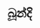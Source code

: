 ---
layout: default
title: බූන්දි
link: http://boondi.lk/
desc: 
categories:
    - සාහිත්‍ය 
tags:
    - සාහිත්‍ය   
---